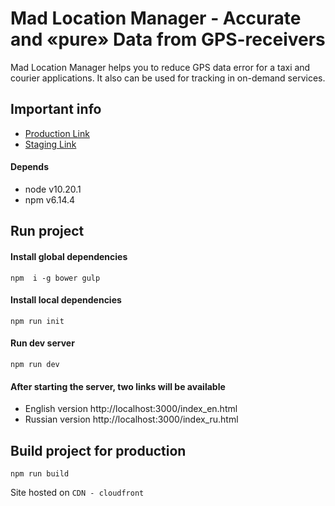 # Mad Location Manager - Accurate and «pure» Data from GPS-receivers

Mad Location Manager helps you to reduce GPS data error for a taxi and courier applications. It also can be used for tracking in on-demand services.


## Important info

- [Production Link](https://gps.maddevs.io)
- [Staging Link](https://mlm.maddevs.co)

#### Depends

- node v10.20.1
- npm v6.14.4

## Run project

#### Install global dependencies
```
npm  i -g bower gulp
```

#### Install local dependencies
```
npm run init
```

#### Run dev server
```
npm run dev
```

#### After starting the server, two links will be available

* English version http://localhost:3000/index_en.html
* Russian version http://localhost:3000/index_ru.html

## Build project for production
```
npm run build
```

Site hosted on `CDN - cloudfront`
